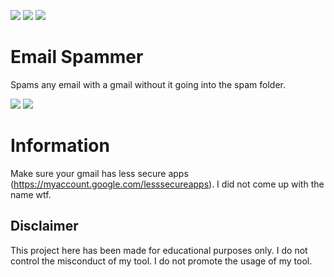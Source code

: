 ![](https://img.shields.io/github/watchers/9xw/email-spammer?style=social) ![](https://img.shields.io/github/stars/9xw/email-spammer?style=social) ![](https://img.shields.io/github/forks/9xw/email-spammer?style=social)

# Email Spammer
Spams any email with a gmail without it going into the spam folder.

![](https://cdn.discordapp.com/attachments/779128625445863474/818257564181332018/unknown.png)
![](https://media.discordapp.net/attachments/779128625445863474/818427975519043584/unknown.png)

# Information
Make sure your gmail has less secure apps (https://myaccount.google.com/lesssecureapps). I did not come up with the name wtf.

## Disclaimer
This project here has been made for educational purposes only. I do not control the misconduct of my tool. I do not promote the usage of my tool.
